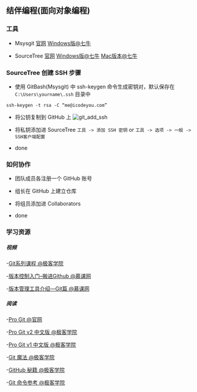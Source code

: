 ## 结伴编程(面向对象编程)

### 工具

- Msysgit  [官网](https://git-for-windows.github.io/) [Windows版@七牛](http://7xivx9.com1.z0.glb.clouddn.com/Git-2.7.2-64-bit.exe)

- SourceTree  [官网](https://www.sourcetreeapp.com/)  [Windows版@七牛](http://7xivx9.com1.z0.glb.clouddn.com/SourceTreeSetup_1.8.2.3.exe)  [Mac版本@七牛](http://7xivx9.com1.z0.glb.clouddn.com/SourceTree_2.2.2.dmg)


### SourceTree 创建 SSH 步骤

- 使用 GitBash(Msysgit) 中 ssh-keygen 命令生成密钥对，默认保存在 `C:\Users\yourname\.ssh` 目录中
```
ssh-keygen -t rsa -C “me@icodeyou.com”
```

- 将公钥复制到 GitHub 上
![git_add_ssh](http://7xivx9.com1.z0.glb.clouddn.com/git_github_addssh.jpg)

- 将私钥添加进 SourceTree
`工具 -> 添加 SSH 密钥` or `工具 -> 选项 -> 一般 -> SSH客户端配置`

- done


### 如何协作

- 团队成员各注册一个 GitHub 账号

- 组长在 GitHub 上建立仓库

- 将组员添加进 Collaborators

- done

### 学习资源
##### 视频
-[Git系列课程 @极客学院](http://ke.jikexueyuan.com/xilie/4)

-[版本控制入门–搬进Github @慕课网](http://www.imooc.com/learn/390)

-[版本管理工具介绍—Git篇 @慕课网](http://www.imooc.com/learn/208)

##### 阅读
-[Pro Git @官网](https://git-scm.com/book/zh/v2)

-[Pro Git v2 中文版 @极客学院](http://wiki.jikexueyuan.com/project/pro-git-two/)

-[Pro Git v1 中文版 @极客学院](http://wiki.jikexueyuan.com/project/pro-git/)

-[Git 魔法 @极客学院](http://wiki.jikexueyuan.com/project/git-magic/)

-[GitHub 秘籍 @极客学院](http://wiki.jikexueyuan.com/project/github-secret/)

-[Git 命令参考 @极客学院](http://wiki.jikexueyuan.com/project/git-reference/)